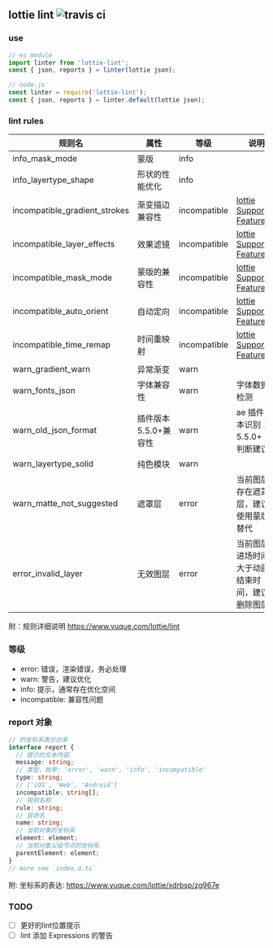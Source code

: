 ## lottie lint ![travis ci](https://travis-ci.com/Lottie-Lint/lottie-lint.svg?branch=master)

### use

```js
// es module
import linter from 'lottie-lint';
const { json, reports } = linter(lottie json);

// node.js
const linter = require('lottie-lint');
const { json, reports } = linter.default(lottie json);
```

### lint rules

| 规则名 | 属性 | 等级 | 说明 |
| ---- | ---- | ---- | ---- |
| info_mask_mode | 蒙版 | info | |
| info_layertype_shape | 形状的性能优化 | info | |
| incompatible_gradient_strokes | 渐变描边兼容性 | incompatible | [lottie Supported Features](https://www.yuque.com/lottie/document/supported-features) |
| incompatible_layer_effects | 效果滤镜 | incompatible | [lottie Supported Features](https://www.yuque.com/lottie/document/supported-features) |
| incompatible_mask_mode | 蒙版的兼容性 | incompatible | [lottie Supported Features](https://www.yuque.com/lottie/document/supported-features) |
| incompatible_auto_orient | 自动定向 | incompatible | [lottie Supported Features](https://www.yuque.com/lottie/document/supported-features) |
| incompatible_time_remap | 时间重映射 | incompatible | [lottie Supported Features](https://www.yuque.com/lottie/document/supported-features) |
| warn_gradient_warn | 异常渐变 | warn | |
| warn_fonts_json | 字体兼容性 | warn | 字体数据检测 |
| warn_old_json_format | 插件版本5.5.0+兼容性 | warn | ae 插件版本识别；5.5.0+ 的判断建议 |
| warn_layertype_solid | 纯色模块 | warn | |
| warn_matte_not_suggested | 遮罩层 | error | 当前图层存在遮罩层，建议使用蒙版替代 |
| error_invalid_layer | 无效图层 | error | 当前图层进场时间大于动画结束时间，建议删除图层 |

附：规则详细说明 https://www.yuque.com/lottie/lint

### 等级

- error: 错误，渲染错误，务必处理
- warn: 警告，建议优化
- info: 提示，通常存在优化空间
- incompatible: 兼容性问题

### report 对象

```ts
// 的坐标系表示出来
interface report {
  // 提示的文本内容
  message: string;
  // 类型，枚举: 'error', 'warn', 'info', 'incompatible'
  type: string;
  // ['iOS', 'Web', 'Android']
  incompatible: string[];
  // 规则名称
  rule: string;
  // 层命名
  name: string;
  // 当前对象的坐标系
  element: element;
  // 当前对象父级节点的坐标系
  parentElement: element;
}
// more see `index.d.ts`
```

附: 坐标系的表达: https://www.yuque.com/lottie/xdrbsp/zg967e

### TODO

- [ ] 更好的lint位置提示 
- [ ] lint 添加 Expressions 的警告
